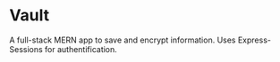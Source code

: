 # Vault
A full-stack MERN app to save and encrypt information.  Uses Express-Sessions for authentification.
